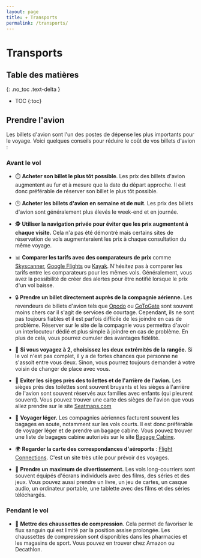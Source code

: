 ```yaml
---
layout: page
title: ✈️ Transports
permalink: /transports/
---
```


# Transports

## Table des matières
{: .no_toc .text-delta }

- TOC
{:toc}


## Prendre l'avion

Les billets d'avion sont l'un des postes de dépense les plus importants pour le voyage. Voici quelques conseils pour réduire le coût de vos billets d'avion :

### Avant le vol

- ⏱️ **Acheter son billet le plus tôt possible**. Les prix des billets d'avion augmentent au fur et à mesure que la date du départ approche. Il est donc préférable de réserver son billet le plus tôt possible. 

- 🕑 **Acheter les billets d'avion en semaine et de nuit**. Les prix des billets d'avion sont généralement plus élevés le week-end et en journée.

- 🕵️ **Utiliser la navigation privée pour éviter que les prix augmentent à chaque visite.** Cela n'a pas été démontré mais certains sites de réservation de vols augmenteraient les prix à chaque consultation du même voyage.

- 📊 **Comparer les tarifs avec des comparateurs de prix** comme [Skyscanner](https://www.skyscanner.fr/), [Google Flights](https://www.google.fr/flights) ou [Kayak](https://www.kayak.fr/). N'hésitez pas à comparer les tarifs entre les comparateurs pour les mêmes vols. Généralement, vous avez la possibilité de créer des alertes pour être notifié lorsque le prix d'un vol baisse.

- 🔒 **Prendre un billet directement auprès de la compagnie aérienne.** Les revendeurs de billets d'avion tels que [Opodo](https://www.opodo.fr/) ou [GoToGate](https://www.govoyages.com/) sont souvent moins chers car il s'agit de services de courtage. Cependant, ils ne sont pas toujours fiables et il est parfois difficile de les joindre en cas de problème. Réserver sur le site de la compagnie vous permettra d'avoir un interlocuteur dédié et plus simple à joindre en cas de problème. En plus de cela, vous pourrez cumuler des avantages fidélité.

- 💺 **Si vous voyagez à 2, choisissez les deux extrémités de la rangée.** Si le vol n'est pas complet, il y a de fortes chances que personne ne s'assoit entre vous deux. Sinon, vous pourrez toujours demander à votre voisin de changer de place avec vous.

- 🚾 **Eviter les sièges près des toilettes et de l'arrière de l'avion.** Les sièges près des toilettes sont souvent bruyants et les sièges à l'arrière de l'avion sont souvent réservés aux familles avec enfants (qui pleurent souvent). Vous pouvez trouver une carte des sièges de l'avion que vous allez prendre sur le site [Seatmaps.com](https://seatmaps.com/fr/)

- 🧳 **Voyager léger.** Les compagnies aériennes facturent souvent les bagages en soute, notamment sur les vols courts. Il est donc préférable de voyager léger et de prendre un bagage cabine. Vous pouvez trouver une liste de bagages cabine autorisés sur le site [Bagage Cabine](https://www.bagagecabine.com/).

- 🌍 **Regarder la carte des correspondances d'aéroports** : [Flight Connections](https://www.flightconnections.com/fr/). C'est un site très utile pour prévoir des voyages.

- 🍿 **Prendre un maximum de divertissement.** Les vols long-courriers sont souvent équipés d'écrans individuels avec des films, des séries et des jeux. Vous pouvez aussi prendre un livre, un jeu de cartes, un casque audio, un ordinateur portable, une tablette avec des films et des séries téléchargés.

### Pendant le vol

- 🧦 **Mettre des chaussettes de compression**. Cela permet de favoriser le flux sanguin qui est limité par la position assise prolongée. Les chaussettes de compression sont disponibles dans les pharmacies et les magasins de sport. Vous pouvez en trouver chez Amazon ou Decathlon.